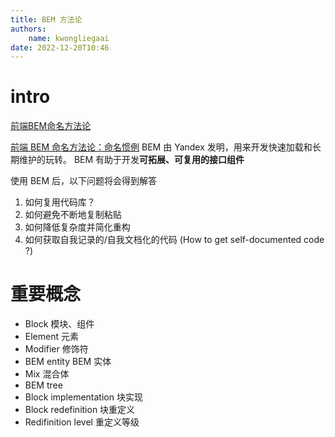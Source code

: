 ```yaml
---
title: BEM 方法论
authors:
	name: kwongliegaai
date: 2022-12-20T10:46
---
```


# intro

[前端BEM命名方法论](https://www.jianshu.com/p/aa51cd46804c)

[前端 BEM 命名方法论：命名惯例](https://www.jianshu.com/p/04e220366078)
BEM 由 Yandex 发明，用来开发快速加载和长期维护的玩转。 BEM 有助于开发**可拓展、可复用的接口组件**

使用 BEM 后，以下问题将会得到解答

1. 如何复用代码库？
2. 如何避免不断地复制粘贴
3. 如何降低复杂度并简化重构
4. 如何获取自我记录的/自我文档化的代码 (How to get self-documented code ?)

# 重要概念

- Block 模块、组件
- Element 元素
- Modifier 修饰符
- BEM entity BEM 实体
- Mix 混合体
- BEM tree
- Block implementation 块实现
- Block redefinition 块重定义
- Redifinition level 重定义等级



